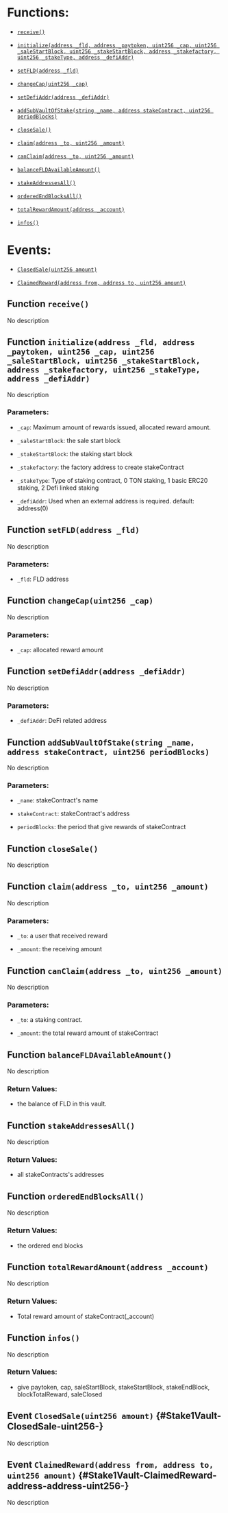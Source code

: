# Functions:

- [`receive()`](#Stake1Vault-receive--)

- [`initialize(address _fld, address _paytoken, uint256 _cap, uint256 _saleStartBlock, uint256 _stakeStartBlock, address _stakefactory, uint256 _stakeType, address _defiAddr)`](#Stake1Vault-initialize-address-address-uint256-uint256-uint256-address-uint256-address-)

- [`setFLD(address _fld)`](#Stake1Vault-setFLD-address-)

- [`changeCap(uint256 _cap)`](#Stake1Vault-changeCap-uint256-)

- [`setDefiAddr(address _defiAddr)`](#Stake1Vault-setDefiAddr-address-)

- [`addSubVaultOfStake(string _name, address stakeContract, uint256 periodBlocks)`](#Stake1Vault-addSubVaultOfStake-string-address-uint256-)

- [`closeSale()`](#Stake1Vault-closeSale--)

- [`claim(address _to, uint256 _amount)`](#Stake1Vault-claim-address-uint256-)

- [`canClaim(address _to, uint256 _amount)`](#Stake1Vault-canClaim-address-uint256-)

- [`balanceFLDAvailableAmount()`](#Stake1Vault-balanceFLDAvailableAmount--)

- [`stakeAddressesAll()`](#Stake1Vault-stakeAddressesAll--)

- [`orderedEndBlocksAll()`](#Stake1Vault-orderedEndBlocksAll--)

- [`totalRewardAmount(address _account)`](#Stake1Vault-totalRewardAmount-address-)

- [`infos()`](#Stake1Vault-infos--)

# Events:

- [`ClosedSale(uint256 amount)`](#Stake1Vault-ClosedSale-uint256-)

- [`ClaimedReward(address from, address to, uint256 amount)`](#Stake1Vault-ClaimedReward-address-address-uint256-)

## Function `receive() `

No description

## Function `initialize(address _fld, address _paytoken, uint256 _cap, uint256 _saleStartBlock, uint256 _stakeStartBlock, address _stakefactory, uint256 _stakeType, address _defiAddr) `

No description

### Parameters:

- `_cap`:  Maximum amount of rewards issued, allocated reward amount.

- `_saleStartBlock`:  the sale start block

- `_stakeStartBlock`:  the staking start block

- `_stakefactory`: the factory address to create stakeContract

- `_stakeType`:  Type of staking contract, 0 TON staking, 1 basic ERC20 staking, 2 Defi linked staking

- `_defiAddr`: Used when an external address is required. default: address(0)

## Function `setFLD(address _fld) `

No description

### Parameters:

- `_fld`:  FLD address

## Function `changeCap(uint256 _cap) `

No description

### Parameters:

- `_cap`:  allocated reward amount

## Function `setDefiAddr(address _defiAddr) `

No description

### Parameters:

- `_defiAddr`: DeFi related address

## Function `addSubVaultOfStake(string _name, address stakeContract, uint256 periodBlocks) `

No description

### Parameters:

- `_name`: stakeContract's name

- `stakeContract`: stakeContract's address

- `periodBlocks`: the period that give rewards of stakeContract

## Function `closeSale() `

No description

## Function `claim(address _to, uint256 _amount) `

No description

### Parameters:

- `_to`: a user that received reward

- `_amount`: the receiving amount

## Function `canClaim(address _to, uint256 _amount) `

No description

### Parameters:

- `_to`:  a staking contract.

- `_amount`: the total reward amount of stakeContract

## Function `balanceFLDAvailableAmount() `

No description

### Return Values:

- the balance of FLD in this vault.

## Function `stakeAddressesAll() `

No description

### Return Values:

- all stakeContracts's addresses

## Function `orderedEndBlocksAll() `

No description

### Return Values:

- the ordered end blocks

## Function `totalRewardAmount(address _account) `

No description

### Return Values:

- Total reward amount of stakeContract(_account)

## Function `infos() `

No description

### Return Values:

- give paytoken, cap, saleStartBlock, stakeStartBlock, stakeEndBlock, blockTotalReward, saleClosed

## Event `ClosedSale(uint256 amount)` {#Stake1Vault-ClosedSale-uint256-}

No description

## Event `ClaimedReward(address from, address to, uint256 amount)` {#Stake1Vault-ClaimedReward-address-address-uint256-}

No description
